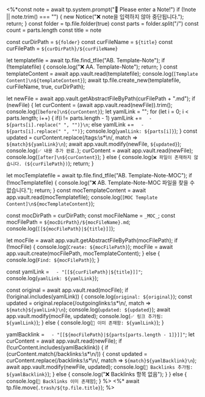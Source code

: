 <%*const note = await tp.system.prompt("📖 Please enter a Note!")
if (!note || note.trim() === "") {
	new Notice("❌ note을 입력하지 않아 중단됩니다.");
	return;
}
const folder = tp.file.folder(true)
const parts = folder.split("/")
const count = parts.length
const title = note

const curDirPath = `${folder}`
const curFileName = `${title}`
const curFilePath = `${curDirPath}/${curFileName}`

let templatefile = await tp.file.find_tfile("AB. Template-Note");
if (!templatefile) {
	console.log("❌ AA. Template-Note");
	return;
}
const templateContent = await app.vault.read(templatefile);
console.log(`[Template Content]\n${templateContent}`);
await tp.file.create_new(templatefile, curFileName, true, curDirPath);

let newFile = await app.vault.getAbstractFileByPath(curFilePath + ".md");
if (newFile) {
	let curContent = (await app.vault.read(newFile)).trim();
	console.log(`[before]\n${curContent}`);
	let yamlLink = "";
	for (let i = 0; i < parts.length; i++) {
		if(i != parts.length - 1)
			yamlLink += `  - ${parts[i].replace(" ", "")}\n`;
		else
			yamlLink += `  - ${parts[i].replace(" ", "")}`;
		console.log(`yamlLink: ${parts[i]}`);
	}
	const updated = curContent.replace(/tags:\s*\n/, match => `${match}${yamlLink}\n`);
	await app.vault.modify(newFile, `${updated}`);
	console.log(`✅ 내용 추가 완료.`);
	curContent = await app.vault.read(newFile);
	console.log(`[after]\n${curContent}`);
} else {
	console.log(`❌ 파일이 존재하지 않습니다. (${curFilePath})`);
	return;
}

let mocTemplatefile = await tp.file.find_tfile("AB. Template-Note-MOC");
if (!mocTemplatefile) {
	console.log("❌ AB. Template-Note-MOC 파일을 찾을 수 없습니다.");
	return;
}
const mocTemplateContent = await app.vault.read(mocTemplatefile);
console.log(`[MOC Template Content]\n${mocTemplateContent}`);

const mocDirPath = curDirPath;
const mocFileName = `_MOC_`;
const mocFilePath = `${mocDirPath}/${mocFileName}.md`;
console.log(`[[${mocFilePath}|${title}]]`);

let mocFile = await app.vault.getAbstractFileByPath(mocFilePath);
if (!mocFile) {
	console.log(`Create: ${mocFilePath}`);
	mocFile = await app.vault.create(mocFilePath, mocTemplateContent);
} else {
	console.log(`Find: ${mocFilePath}`);
}

const yamlLink = `  - "[[${curFilePath}|${title}]]"`;
console.log(`yamlLink: ${yamlLink}`);

const original = await app.vault.read(mocFile);
if (!original.includes(yamlLink)) {
	console.log(`original: ${original}`);
	const updated = original.replace(/outgoinglinks:\s*\n/, match => `${match}${yamlLink}\n`);
	console.log(`updated: ${updated}`);
	await app.vault.modify(mocFile, updated);
	console.log(`✅ 링크 추가됨: ${yamlLink}`);
} else {
	console.log(`🔁 이미 존재함: ${yamlLink}`);
}

yamlBacklink = `  - "[[${mocFilePath}|${parts[parts.length - 1]}]]"`;
let curContent = await app.vault.read(newFile);
if (!curContent.includes(yamlBacklink)) {
	if (curContent.match(/backlinks:\s*\n/)) {
		const updated = curContent.replace(/backlinks:\s*\n/, match => `${match}${yamlBacklink}\n`);
		await app.vault.modify(newFile, updated);
		console.log(`🔗 Backlinks 추가됨: ${yamlBacklink}`);
	} else {
		console.log("❌ Backlinks 항목 없음");
	}
} else {
	console.log(`🔁 Backlinks 이미 존재함`);
}
%>
<%* await tp.file.move(`.trash/${tp.file.title}`); %>